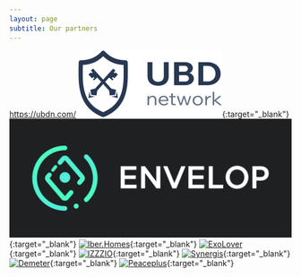 ```yaml
---
layout: page
subtitle: Our partners
---
```


https://ubdn.com/
[![UBD Network](/img/ubd_network.png)](https://ubdn.com/){:target="_blank"}
[![Envelop](/img/envelop512.png)](https://envelop.is/){:target="_blank"}
[![Iber.Homes](https://iber.homes/_next/static/media/logo.309b696f.svg)](https://iber.homes/){:target="_blank"}
[![ExoLover](/img/exologo.svg)](https://exolover.io/){:target="_blank"}
[![IZZZIO](/img/izzz_note_200.png)](http://izzz.io/){:target="_blank"}
[![Synergis](/img/synergislogo.svg)](http://itsynergis.ru/){:target="_blank"}
[![Demeter](/img/demeter_logo.png)](http://demeter.site/){:target="_blank"}
[![Peaceplus](/img/peaceplus_logo01_0826.png)](http://peaceplus.org//){:target="_blank"}





